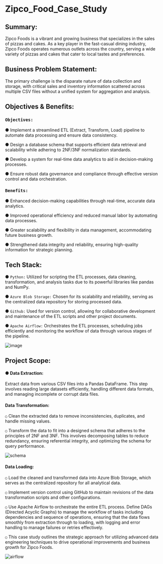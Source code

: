 # Zipco_Food_Case_Study
## Summary:
Zipco Foods is a vibrant and growing business that specializes in the
sales of pizzas and cakes. As a key player in the fast-casual dining
industry, Zipco Foods operates numerous outlets across the country,
serving a wide variety of pizzas and cakes that cater to local tastes and
preferences.
## Business Problem Statement:
The primary challenge is the disparate nature of data
collection and storage, with critical sales and inventory information
scattered across multiple CSV files without a unified system for
aggregation and analysis.
## Objectives & Benefits:
### `Objectives:`
● Implement a streamlined ETL (Extract, Transform, Load) pipeline to automate data processing and
ensure data consistency.

● Design a database schema that supports efficient data retrieval and scalability while adhering to
2NF/3NF normalization standards.

● Develop a system for real-time data analytics to aid in decision-making processes.

● Ensure robust data governance and compliance through effective version control and data
orchestration.
### `Benefits:`
● Enhanced decision-making capabilities through real-time, accurate data analytics.

● Improved operational efficiency and reduced manual labor by automating data processes.

● Greater scalability and flexibility in data management, accommodating future business growth.

● Strengthened data integrity and reliability, ensuring high-quality information for strategic
planning.

## Tech Stack:
● `Python:` Utilized for scripting the ETL processes, data cleaning, transformation,
and analysis tasks due to its powerful libraries like pandas and NumPy.

● `Azure Blob Storage:` Chosen for its scalability and reliability, serving as the
centralized data repository for storing processed data.

● `Github:` Used for version control, allowing for collaborative development and
maintenance of the ETL scripts and other project documents.

● `Apache Airflow:` Orchestrates the ETL processes, scheduling jobs efficiently and
monitoring the workflow of data through various stages of the pipeline.

![image](https://github.com/user-attachments/assets/0d31bf3e-537a-4dc6-8951-e7990bdfc3d9)

## Project Scope:
#### ● Data Extraction:
Extract data from various CSV files into a Pandas DataFrame. This step
involves reading large datasets efficiently, handling different data formats, and
managing incomplete or corrupt data files.

#### Data Transformation:
`○` Clean the extracted data to remove inconsistencies, duplicates, and handle
missing values.

`○` Transform the data to fit into a designed schema that adheres to the principles
of 2NF and 3NF. This involves decomposing tables to reduce redundancy,
ensuring referential integrity, and optimizing the schema for query performance.

![schema](https://github.com/user-attachments/assets/e436262a-75c1-4db0-9c51-03d4bdea3bca)


#### Data Loading:
`○` Load the cleaned and transformed data into Azure Blob Storage, which serves as the
centralized repository for all analytical data.

`○` Implement version control using GitHub to maintain revisions of the data transformation
scripts and other configurations.

`○` Use Apache Airflow to orchestrate the entire ETL process. Define DAGs (Directed Acyclic
Graphs) to manage the workflow of tasks including dependencies and sequence of
operations, ensuring that the data flows smoothly from extraction through to loading, with
logging and error handling to manage failures or retries effectively.

`○` This case study outlines the strategic approach for utilizing advanced data engineering
techniques to drive operational improvements and business growth for Zipco Foods.

![airflow](https://github.com/user-attachments/assets/7532982b-4508-417f-a689-67697a40bd2b)





 
